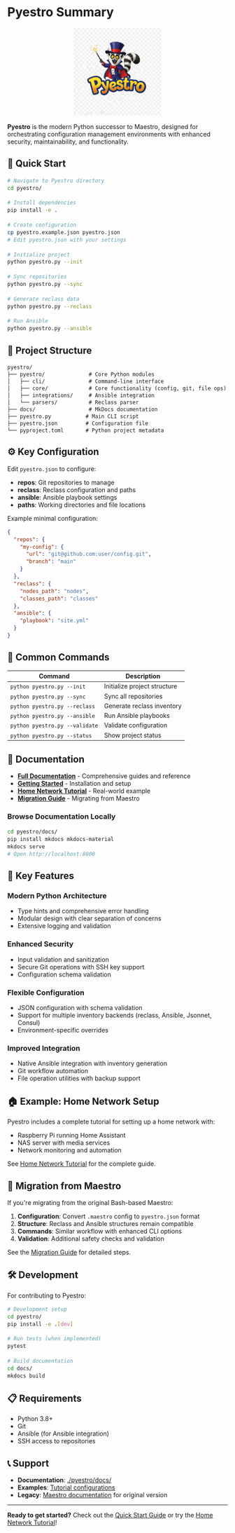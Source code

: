 # Pyestro Summary

<div align="center">
  <img src="./pyestro/pyestro_logo.png" alt="Pyestro Logo" width="200" height="auto" />
</div>

**Pyestro** is the modern Python successor to Maestro, designed for orchestrating configuration management environments with enhanced security, maintainability, and functionality.

## 🚀 Quick Start

```bash
# Navigate to Pyestro directory
cd pyestro/

# Install dependencies
pip install -e .

# Create configuration
cp pyestro.example.json pyestro.json
# Edit pyestro.json with your settings

# Initialize project
python pyestro.py --init

# Sync repositories
python pyestro.py --sync

# Generate reclass data
python pyestro.py --reclass

# Run Ansible
python pyestro.py --ansible
```

## 📁 Project Structure

```
pyestro/
├── pyestro/              # Core Python modules
│   ├── cli/              # Command-line interface
│   ├── core/             # Core functionality (config, git, file ops)
│   ├── integrations/     # Ansible integration
│   └── parsers/          # Reclass parser
├── docs/                 # MkDocs documentation
├── pyestro.py           # Main CLI script
├── pyestro.json         # Configuration file
└── pyproject.toml       # Python project metadata
```

## ⚙️ Key Configuration

Edit `pyestro.json` to configure:

- **repos**: Git repositories to manage
- **reclass**: Reclass configuration and paths
- **ansible**: Ansible playbook settings
- **paths**: Working directories and file locations

Example minimal configuration:
```json
{
  "repos": {
    "my-config": {
      "url": "git@github.com:user/config.git",
      "branch": "main"
    }
  },
  "reclass": {
    "nodes_path": "nodes",
    "classes_path": "classes"
  },
  "ansible": {
    "playbook": "site.yml"
  }
}
```

## 🎯 Common Commands

| Command | Description |
|---------|-------------|
| `python pyestro.py --init` | Initialize project structure |
| `python pyestro.py --sync` | Sync all repositories |
| `python pyestro.py --reclass` | Generate reclass inventory |
| `python pyestro.py --ansible` | Run Ansible playbooks |
| `python pyestro.py --validate` | Validate configuration |
| `python pyestro.py --status` | Show project status |

## 📖 Documentation

- **[Full Documentation](./pyestro/docs/)** - Comprehensive guides and reference
- **[Getting Started](./pyestro/docs/docs/getting-started/)** - Installation and setup
- **[Home Network Tutorial](./pyestro/docs/docs/tutorials/home-network-setup.md)** - Real-world example
- **[Migration Guide](./pyestro/docs/docs/reference/migration.md)** - Migrating from Maestro

### Browse Documentation Locally

```bash
cd pyestro/docs/
pip install mkdocs mkdocs-material
mkdocs serve
# Open http://localhost:8000
```

## 🔧 Key Features

### Modern Python Architecture
- Type hints and comprehensive error handling
- Modular design with clear separation of concerns
- Extensive logging and validation

### Enhanced Security
- Input validation and sanitization
- Secure Git operations with SSH key support
- Configuration schema validation

### Flexible Configuration
- JSON configuration with schema validation
- Support for multiple inventory backends (reclass, Ansible, Jsonnet, Consul)
- Environment-specific overrides

### Improved Integration
- Native Ansible integration with inventory generation
- Git workflow automation
- File operation utilities with backup support

## 🏠 Example: Home Network Setup

Pyestro includes a complete tutorial for setting up a home network with:
- Raspberry Pi running Home Assistant
- NAS server with media services
- Network monitoring and automation

See [Home Network Tutorial](./pyestro/docs/docs/tutorials/home-network-setup.md) for the complete guide.

## 🔄 Migration from Maestro

If you're migrating from the original Bash-based Maestro:

1. **Configuration**: Convert `.maestro` config to `pyestro.json` format
2. **Structure**: Reclass and Ansible structures remain compatible
3. **Commands**: Similar workflow with enhanced CLI options
4. **Validation**: Additional safety checks and validation

See the [Migration Guide](./pyestro/docs/docs/reference/migration.md) for detailed steps.

## 🛠️ Development

For contributing to Pyestro:

```bash
# Development setup
cd pyestro/
pip install -e .[dev]

# Run tests (when implemented)
pytest

# Build documentation
cd docs/
mkdocs build
```

## 📋 Requirements

- Python 3.8+
- Git
- Ansible (for Ansible integration)
- SSH access to repositories

## 📞 Support

- **Documentation**: [./pyestro/docs/](./pyestro/docs/)
- **Examples**: [Tutorial configurations](./pyestro/docs/docs/tutorials/)
- **Legacy**: [Maestro documentation](./README.md) for original version

---

**Ready to get started?** Check out the [Quick Start Guide](./pyestro/docs/docs/getting-started/quickstart.md) or try the [Home Network Tutorial](./pyestro/docs/docs/tutorials/home-network-setup.md)!
